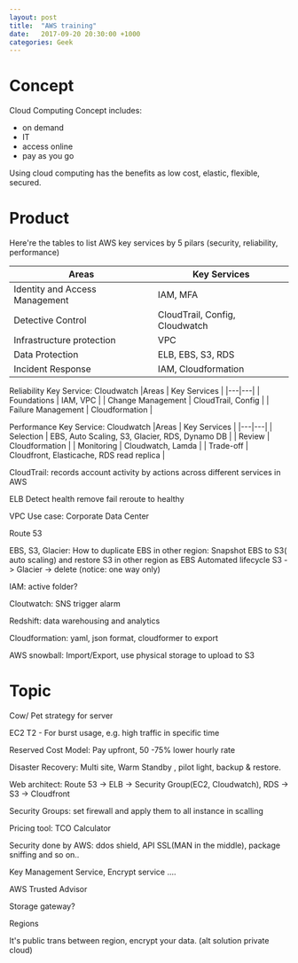 ```yaml
---
layout: post
title:  "AWS training"
date:   2017-09-20 20:30:00 +1000
categories: Geek
---
```


Concept
=======

Cloud Computing Concept includes:
- on demand
- IT
- access online
- pay as you go

Using cloud computing has the benefits as low cost, elastic, flexible, secured.


Product
=======

Here're the tables to list AWS key services by 5 pilars (security, reliability, performance)

|Areas   | Key Services  |
|---|---|
| Identity and Access Management | IAM, MFA  |
| Detective Control  | CloudTrail, Config, Cloudwatch  |
| Infrastructure protection  | VPC  |
| Data Protection | ELB, EBS, S3, RDS |
| Incident Response | IAM, Cloudformation |

Reliability Key Service: Cloudwatch
|Areas   | Key Services  |
|---|---|
| Foundations | IAM, VPC  |
| Change Management  | CloudTrail, Config  |
| Failure Management  | Cloudformation  |

Performance Key Service: Cloudwatch
|Areas   | Key Services  |
|---|---|
| Selection | EBS, Auto Scaling, S3, Glacier, RDS, Dynamo DB  |
| Review | Cloudformation |
| Monitoring | Cloudwatch, Lamda |
| Trade-off | Cloudfront, Elasticache, RDS read replica |


CloudTrail: records account activity by actions across different services in AWS

ELB
Detect health
remove fail
reroute to healthy

VPC
Use case: Corporate Data Center

Route 53

EBS, S3, Glacier:
How to duplicate EBS in other region:
Snapshot EBS to S3( auto scaling) and restore S3 in other region as EBS
Automated lifecycle S3 -> Glacier -> delete (notice: one way only)

IAM:
active folder?

Cloutwatch: SNS trigger alarm

Redshift: data warehousing and analytics

Cloudformation: yaml, json format, cloudformer to export

AWS snowball: Import/Export, use physical storage to upload to S3


Topic
=====
Cow/ Pet strategy for server


EC2
T2 - For burst usage, e.g. high traffic in specific time

Reserved Cost Model: Pay upfront, 50 -75% lower hourly rate




Disaster Recovery: 
Multi site, Warm Standby , pilot light, backup & restore.

Web architect:
Route 53 -> ELB -> Security Group(EC2, Cloudwatch), RDS -> S3 -> Cloudfront

Security Groups: set firewall and apply them to all instance in scalling

Pricing tool: TCO Calculator

Security done by AWS: ddos shield, API SSL(MAN in the middle), package sniffing and so on..

Key Management Service, Encrypt service ....



AWS Trusted Advisor

Storage gateway?


Regions                                                                          
                                                                                 
It's public trans between region, encrypt your data. (alt solution private cloud)